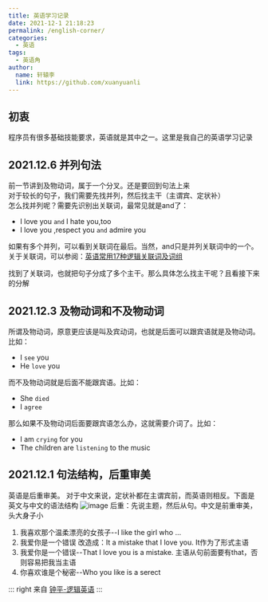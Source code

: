 ```yaml
---
title: 英语学习记录
date: 2021-12-1 21:18:23
permalink: /english-corner/
categories:
  - 英语
tags:
  - 英语角
author: 
  name: 轩辕李
  link: https://github.com/xuanyuanli
---
```

  
## 初衷
程序员有很多基础技能要求，英语就是其中之一。这里是我自己的英语学习记录

<!-- more -->

## 2021.12.6 并列句法
前一节讲到及物动词，属于一个分叉。还是要回到句法上来  
对于较长的句子，我们需要先找并列，然后找主干（主谓宾、定状补）  
怎么找并列呢？需要先识别出关联词，最常见就是and了：
- I love you `and` I hate you,too
- I love you ,respect you `and` admire you

如果有多个并列，可以看到关联词在最后。当然，and只是并列关联词中的一个。关于关联词，可以参阅：[英语常用17种逻辑关联词及词组](https://zhuanlan.zhihu.com/p/44156385)    

找到了关联词，也就把句子分成了多个主干。那么具体怎么找主干呢？且看接下来的分解

## 2021.12.3 及物动词和不及物动词
所谓及物动词，原意更应该是叫及宾动词，也就是后面可以跟宾语就是及物动词。比如：
- I `see` you
- He `love` you

而不及物动词就是后面不能跟宾语。比如：
- She `died`
- I `agree`

那么如果不及物动词后面要跟宾语怎么办，这就需要介词了。比如：
- I am `crying` for you
- The children are `listening` to the music


## 2021.12.1 句法结构，后重审美
英语是后重审美。 对于中文来说，定状补都在主谓宾前，而英语则相反。下面是英文与中文的语法结构
![image](https://cdn.staticaly.com/gh/xuanyuanli/Img@master/picx/image.5wkmzt7667k0.jpg)
后重：先说主题，然后从句。中文是前重审美，头大身子小
1. 我喜欢那个温柔漂亮的女孩子--I like the girl who ...
2. 我爱你是一个错误 改造成：It a mistake that I love you.  It作为了形式主语
3. 我爱你是一个错误--That I love you is a mistake. 主语从句前面要有that，否则容易把我当主语
4. 你喜欢谁是个秘密--Who you like is a serect

::: right
来自 [钟平-逻辑英语](https://book.douban.com/subject/30350537/)
:::

